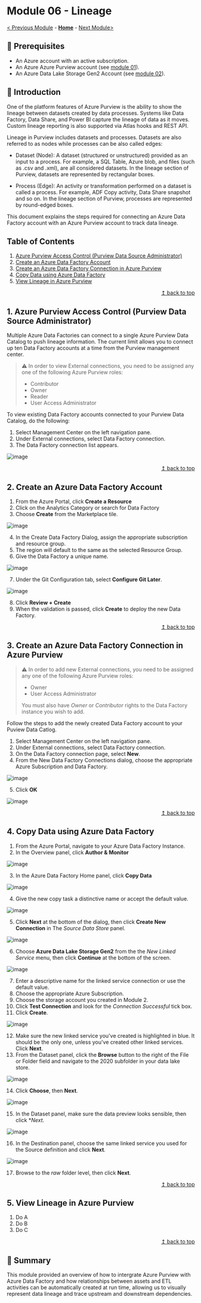 # Module 06 - Lineage

[< Previous Module](../modules/module05.md) - **[Home](../README.md)** - [Next Module>](../modules/module07.md)

## :thinking: Prerequisites

* An Azure account with an active subscription.
* An Azure Azure Purview account (see [module 01](../modules/module01.md)).
* An Azure Data Lake Storage Gen2 Account (see [module 02](../modules/module02.md)).

## :loudspeaker: Introduction

One of the platform features of Azure Purview is the ability to show the lineage between datasets created by data processes. Systems like Data Factory, Data Share, and Power BI capture the lineage of data as it moves. Custom lineage reporting is also supported via Atlas hooks and REST API.

Lineage in Purview includes datasets and processes. Datasets are also referred to as nodes while processes can be also called edges:

* Dataset (Node): A dataset (structured or unstructured) provided as an input to a process. For example, a SQL Table, Azure blob, and files (such as .csv and .xml), are all considered datasets. In the lineage section of Purview, datasets are represented by rectangular boxes.

* Process (Edge): An activity or transformation performed on a dataset is called a process. For example, ADF Copy activity, Data Share snapshot and so on. In the lineage section of Purview, processes are represented by round-edged boxes.

This document explains the steps required for connecting an Azure Data Factory account with an Azure Purview account to track data lineage.

## Table of Contents

1. [Azure Purview Access Control (Purview Data Source Administrator)](#1-azure-purview-access-control-purview-data-source-administrator)
2. [Create an Azure Data Factory Account](#2-create-an-azure-data-factory-account)
3. [Create an Azure Data Factory Connection in Azure Purview](#3-create-an-azure-data-factory-connection-in-azure-purview)
4. [Copy Data using Azure Data Factory](#4-copy-data-using-azure-data-factory)
5. [View Lineage in Azure Purview](#5-view-lineage-in-azure-purview)

<div align="right"><a href="#module-06---lineage">↥ back to top</a></div>

## 1. Azure Purview Access Control (Purview Data Source Administrator)

Multiple Azure Data Factories can connect to a single Azure Purview Data Catalog to push lineage information. The current limit allows you to connect up ten Data Factory accounts at a time from the Purview management center. 

>:warning: In order to view External connections, you need to be assigned any one of the following Azure Purview roles: 
>* Contributor
>* Owner
>* Reader
>* User Access Administrator


To view existing Data Factory accounts connected to your Purview Data Catalog, do the following:

1. Select Management Center on the left navigation pane.
2. Under External connections, select Data Factory connection.
3. The Data Factory connection list appears.

![image](https://user-images.githubusercontent.com/27697035/112839336-fc28ef00-9095-11eb-8d49-d0bc63270f03.png)

<div align="right"><a href="#module-06---lineage">↥ back to top</a></div>

## 2. Create an Azure Data Factory Account

1. From the Azure Portal, click **Create a Resource**
2. Click on the Analytics Category or search for Data Factory
3. Choose **Create** from the Marketplace tile.

![image](https://user-images.githubusercontent.com/27697035/112855239-89743f80-90a6-11eb-8049-b349837d4b30.png)

4. In the Create Data Factory Dialog, assign the appropriate subscription and resource group.
5. The region will default to the same as the selected Resource Group.
6. Give the Data Factory a unique name.

![image](https://user-images.githubusercontent.com/27697035/112855517-c809fa00-90a6-11eb-818c-ed10f14062a0.png)

7. Under the Git Configuration tab, select **Configure Git Later**.

![image](https://user-images.githubusercontent.com/27697035/112856137-639b6a80-90a7-11eb-9317-43de2dfd5b19.png)

8. Click **Review + Create**
9. When the validation is passed, click **Create** to deploy the new Data Factory.


<div align="right"><a href="#module-06---lineage">↥ back to top</a></div>

## 3. Create an Azure Data Factory Connection in Azure Purview

>:warning: In order to add new External connections, you need to be assigned any one of the following Azure Purview roles: 
>* Owner
>* User Access Administrator
>
>You must also have *Owner* or *Contributor* rights to the Data Factory instance you wish to add.

Follow the steps to add the newly created Data Factory account to your Puview Data Catlog.
1. Select Management Center on the left navigation pane.
2. Under External connections, select Data Factory connection.
3. On the Data Factory connection page, select **New**.
4. From the New Data Factory Connections dialog, choose the appropriate Azure Subscription and Data Factory.

![image](https://user-images.githubusercontent.com/27697035/112858305-a3635180-90a9-11eb-8310-5dc7e2b24aa5.png)

5. Click **OK**

![image](https://user-images.githubusercontent.com/27697035/112858423-c1c94d00-90a9-11eb-8302-eca921c36825.png)

<div align="right"><a href="#module-06---lineage">↥ back to top</a></div>

## 4. Copy Data using Azure Data Factory

1. From the Azure Portal, navigate to your Azure Data Factory Instance.
2. In the Overview panel, click **Author & Monitor**

![image](https://user-images.githubusercontent.com/27697035/112965566-487d3900-9141-11eb-9883-14e833f39e65.png)

3. In the Azure Data Factory Home panel, click **Copy Data**

![image](https://user-images.githubusercontent.com/27697035/112966013-b6c1fb80-9141-11eb-86a8-d81bd16add1e.png)

4. Give the new copy task a distinctive name or accept the default value.

![image](https://user-images.githubusercontent.com/27697035/112978003-ab290180-914e-11eb-9f54-fcd346c550e6.png)

5. Click **Next** at the bottom of the dialog, then click **Create New Connection** in The *Source Data Store* panel.

![image](https://user-images.githubusercontent.com/27697035/112978311-14a91000-914f-11eb-83b7-9713df457ebd.png)

6. Choose **Azure Data Lake Storage Gen2** from the the *New Linked Service* menu, then click **Continue** at the bottom of the screen.

![image](https://user-images.githubusercontent.com/27697035/112979770-efb59c80-9150-11eb-8045-5fc299408e71.png)

7. Enter a descriptive name for the linked service connection or use the default value.
8. Choose the appropriate Azure Subscription.
9. Choose the storage account you created in Module 2.
10. Click **Test Connection** and look for the *Connection Successful* tick box.
11. Click **Create**.

![image](https://user-images.githubusercontent.com/27697035/113295743-7c4a9100-92f0-11eb-8745-9ef698962f59.png)

12. Make sure the new linked service you've created is highlighted in blue. It should be the only one, unless you've created other linked services. Click **Next**.
13. From the Dataset panel, click the **Browse** button to the right of the File or Folder field and navigate to the 2020 subfolder in your data lake store.

![image](https://user-images.githubusercontent.com/27697035/113297402-781f7300-92f2-11eb-9b34-cc483fc87efb.png)

14. Click **Choose**, then **Next**.

![image](https://user-images.githubusercontent.com/27697035/113297634-c2085900-92f2-11eb-9b9e-efe92360a9ca.png)

15. In the Dataset panel, make sure the data preview looks sensible, then click **Next*.

![image](https://user-images.githubusercontent.com/27697035/113297955-2fb48500-92f3-11eb-991f-bfad2ee5b27d.png)

16. In the Destination panel, choose the same linked service you used for the Source definition and click **Next**.

![image](https://user-images.githubusercontent.com/27697035/113298228-81f5a600-92f3-11eb-9843-8dc9c07104cd.png)

17. Browse to the _raw_ folder level, then click **Next**.



<div align="right"><a href="#module-06---lineage">↥ back to top</a></div>

## 5. View Lineage in Azure Purview

1. Do A
2. Do B
3. Do C

<div align="right"><a href="#module-06---lineage">↥ back to top</a></div>

## :tada: Summary

This module provided an overview of how to intergrate Azure Purview with Azure Data Factory and how relationships between assets and ETL activities can be automatically created at run time, allowing us to visually represent data lineage and trace upstream and downstream dependencies.
